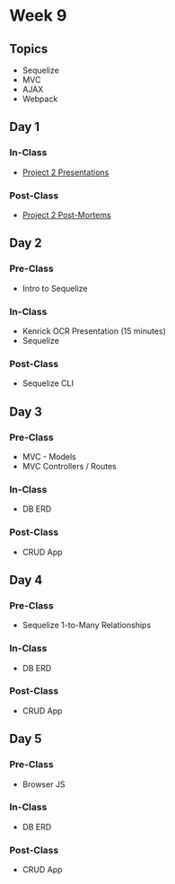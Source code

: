 # Week 9

## Topics

* Sequelize
* MVC
* AJAX
* Webpack

## Day 1

### In-Class

* [Project 2 Presentations](../../course-logistics/course-methodology.md#project-presentations)

### Post-Class

* [Project 2 Post-Mortems](../../projects/project-2-server-side-app.md#project-timeline)

## Day 2

### Pre-Class

* Intro to Sequelize

### In-Class

* Kenrick OCR Presentation \(15 minutes\)
* Sequelize

### Post-Class

* Sequelize CLI

## Day 3

### Pre-Class

* MVC - Models
* MVC Controllers / Routes

### In-Class

* DB ERD

### Post-Class

* CRUD App

## Day 4

### Pre-Class

* Sequelize 1-to-Many Relationships

### In-Class

* DB ERD

### Post-Class

* CRUD App

## Day 5

### Pre-Class

* Browser JS

### In-Class

* DB ERD

### Post-Class

* CRUD App


